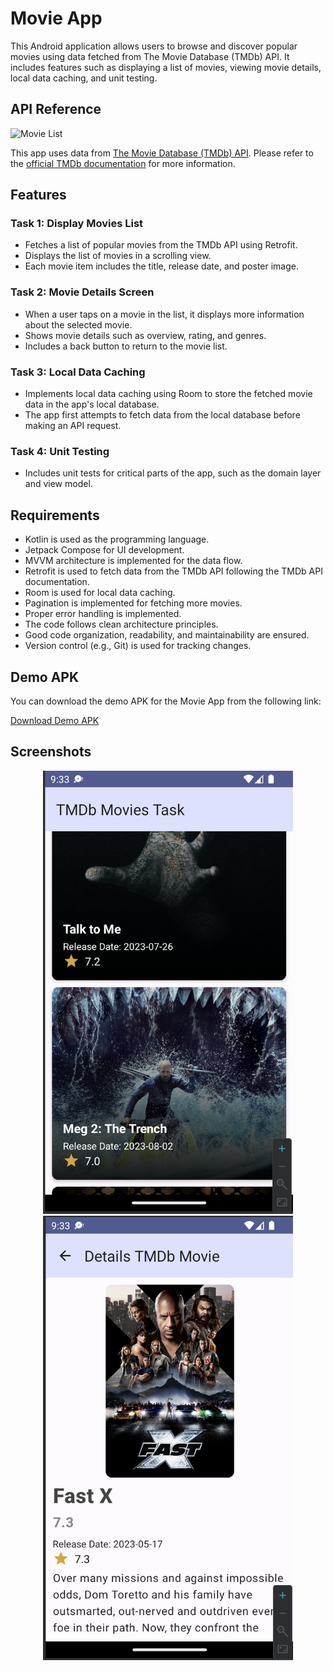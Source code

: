 # Movie App

This Android application allows users to browse and discover popular movies using data fetched from The Movie Database (TMDb) API. It includes features such as displaying a list of movies, viewing movie details, local data caching, and unit testing.

## API Reference
<img src="https://www.themoviedb.org/assets/2/v4/logos/v2/blue_square_2-d537fb228cf3ded904ef09b136fe3fec72548ebc1fea3fbbd1ad9e36364db38b.svg" alt="Movie List" width="60" />

This app uses data from [The Movie Database (TMDb) API](https://www.themoviedb.org/documentation/api). Please refer to the [official TMDb documentation](https://www.themoviedb.org/documentation/api) for more information.

## Features

### Task 1: Display Movies List
- Fetches a list of popular movies from the TMDb API using Retrofit.
- Displays the list of movies in a scrolling view.
- Each movie item includes the title, release date, and poster image.

### Task 2: Movie Details Screen
- When a user taps on a movie in the list, it displays more information about the selected movie.
- Shows movie details such as overview, rating, and genres.
- Includes a back button to return to the movie list.

### Task 3: Local Data Caching
- Implements local data caching using Room to store the fetched movie data in the app's local database.
- The app first attempts to fetch data from the local database before making an API request.

### Task 4: Unit Testing
- Includes unit tests for critical parts of the app, such as the domain layer and view model.

## Requirements

- Kotlin is used as the programming language.
- Jetpack Compose  for UI development.
- MVVM architecture is implemented for the data flow.
- Retrofit is used to fetch data from the TMDb API following the TMDb API documentation.
- Room is used for local data caching.
- Pagination is implemented for fetching more movies.
- Proper error handling is implemented.
- The code follows clean architecture principles.
- Good code organization, readability, and maintainability are ensured.
- Version control (e.g., Git) is used for tracking changes.

## Demo APK

You can download the demo APK for the Movie App from the following link:

[Download Demo APK](https://github.com/bassanthassanibrahim/Movies-App/blob/main/screen/app-debug-androidTest.apk)

## Screenshots
<div align="center">
<img src="screen/Screenshot1.png" alt="Movie List" width="400"/>
<img src="screen/Screenshot2.png" alt="Movie Details" width="400"/>
</div>

